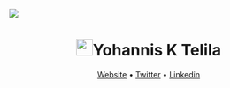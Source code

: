 ![](https://komarev.com/ghpvc/?username=joekifle&style=flat&label=Profile+Views)
  
<h1 align="center"><img src="https://raw.githubusercontent.com/sidbelbase/sidbelbase/master/wave.gif" width="30px" height="30px><strong>  Hello There, 
 I'm <a href="https://joetelila.com">Yohannis K Telila</a> </strong>
  
  
</h1>
<p align="center">
  <a href="https://joetelila.com">Website</a> •
  <a href="https://twitter.com/joetelila">Twitter</a> •
  <a href="https://www.linkedin.com/in/joetelila/">Linkedin</a>
</p>
<!--
<details open style="
        padding-left: 111px;
      ">
    <summary>GitHub stats</summary>
  <div>
    <a href="https://github.com/anuraghazra/github-readme-stats">
      <img align="center" height=160 src="https://github-readme-stats.vercel.app/api?username=joetelila&count_private=false&show_icons=true&theme=tokyonight">
    </a>
    <a href="https://github.com/anuraghazra/github-readme-stats">
      <img align="center" height=160 src="https://github-readme-stats.vercel.app/api/top-langs/?username=joetelila&hide=jupyter%20notebook&layout=compact&langs_count=10&theme=tokyonight">
    </a>
  </div>
</details>
-->
